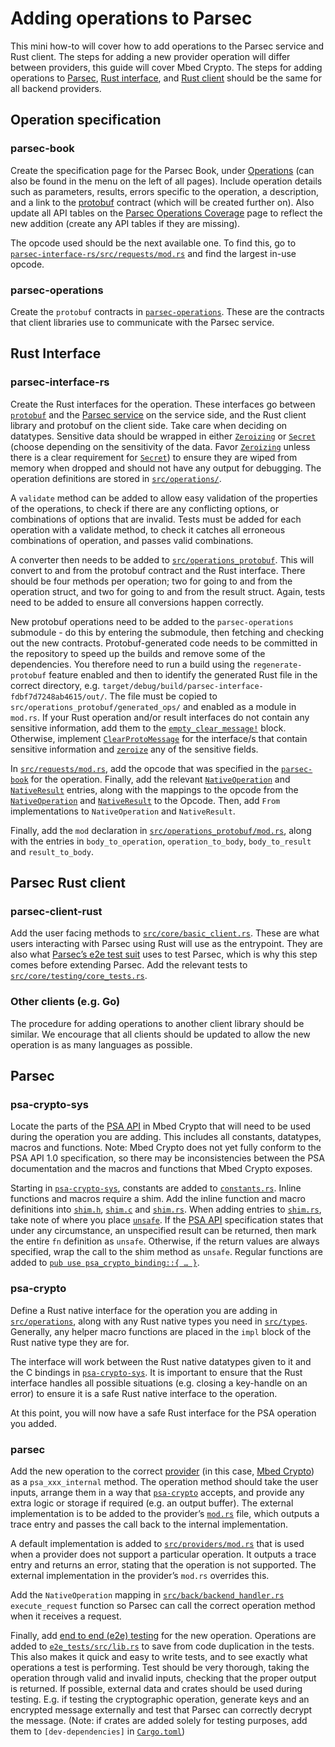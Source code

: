 # Adding operations to Parsec

This mini how-to will cover how to add operations to the Parsec service and Rust client. The steps
for adding a new provider operation will differ between providers, this guide will cover Mbed
Crypto. The steps for adding operations to [Parsec](#parsec), [Rust
interface](#parsec-interface-rs), and [Rust client](#parsec-client-rust) should be the same for all
backend providers.

## Operation specification

### parsec-book

Create the specification page for the Parsec Book, under
[Operations](https://parallaxsecond.github.io/parsec-book/parsec_client/operations/index.html) (can
also be found in the menu on the left of all pages). Include operation details such as parameters,
results, errors specific to the operation, a description, and a link to the
[protobuf](#parsec-operations) contract (which will be created further on). Also update all API
tables on the [Parsec Operations Coverage](../parsec_client/operations/service_api_coverage.md) page
to reflect the new addition (create any API tables if they are missing).

The opcode used should be the next available one. To find this, go to
[`parsec-interface-rs/src/requests/mod.rs`](https://github.com/parallaxsecond/parsec-interface-rs/blob/master/src/requests/mod.rs)
and find the largest in-use opcode.

### parsec-operations

Create the `protobuf` contracts in
[`parsec-operations`](https://github.com/parallaxsecond/parsec-operations/tree/master/protobuf).
These are the contracts that client libraries use to communicate with the Parsec service.

## Rust Interface

### parsec-interface-rs

Create the Rust interfaces for the operation. These interfaces go between
[`protobuf`](#parsec-operations) and the [Parsec service](#parsec) on the service side, and the Rust
client library and protobuf on the client side. Take care when deciding on datatypes. Sensitive data
should be wrapped in either
[`Zeroizing`](https://docs.rs/zeroize/latest/zeroize/struct.Zeroizing.html) or
[`Secret`](https://docs.rs/secrecy/latest/secrecy/struct.Secret.html) (choose depending on the
sensitivity of the data. Favor
[`Zeroizing`](https://docs.rs/zeroize/latest/zeroize/struct.Zeroizing.html) unless there is a clear
requirement for [`Secret`](https://docs.rs/secrecy/latest/secrecy/struct.Secret.html)) to ensure
they are wiped from memory when dropped and should not have any output for debugging. The operation
definitions are stored in
[`src/operations/`](https://github.com/parallaxsecond/parsec-interface-rs/tree/master/src/operations).

A `validate` method can be added to allow easy validation of the properties of the operations, to
check if there are any conflicting options, or combinations of options that are invalid. Tests must
be added for each operation with a validate method, to check it catches all erroneous combinations
of operation, and passes valid combinations.

A converter then needs to be added to
[`src/operations_protobuf`](https://github.com/parallaxsecond/parsec-interface-rs/tree/master/src/operations_protobuf).
This will convert to and from the protobuf contract and the Rust interface. There should be four
methods per operation; two for going to and from the operation struct, and two for going to and from
the result struct. Again, tests need to be added to ensure all conversions happen correctly.

New protobuf operations need to be added to the `parsec-operations` submodule - do this by entering
the submodule, then fetching and checking out the new contracts. Protobuf-generated code needs to be
committed in the repository to speed up the builds and remove some of the dependencies. You
therefore need to run a build using the `regenerate-protobuf` feature enabled and then to identify
the generated Rust file in the correct directory, e.g.
`target/debug/build/parsec-interface-fdbf7d7248ab4615/out/`. The file must be copied to
`src/operations_protobuf/generated_ops/` and enabled as a module in `mod.rs`. If your Rust operation
and/or result interfaces do not contain any sensitive information, add them to the
[`empty_clear_message!`](https://github.com/parallaxsecond/parsec-interface-rs/blob/f924c0f45695ebd88e34537934c579be8909cced/src/operations_protobuf/generated_ops.rs#L129)
block. Otherwise, implement
[`ClearProtoMessage`](https://github.com/parallaxsecond/parsec-interface-rs/blob/f924c0f45695ebd88e34537934c579be8909cced/src/operations_protobuf/generated_ops.rs#L116)
for the interface/s that contain sensitive information and
[`zeroize`](https://github.com/parallaxsecond/parsec-interface-rs/blob/f924c0f45695ebd88e34537934c579be8909cced/src/operations_protobuf/generated_ops.rs#L146)
any of the sensitive fields.

In
[`src/requests/mod.rs`](https://github.com/parallaxsecond/parsec-interface-rs/blob/master/src/requests/mod.rs),
add the opcode that was specified in the [`parsec-book`](#parsec-book) for the operation. Finally,
add the relevant
[`NativeOperation`](https://github.com/parallaxsecond/parsec-interface-rs/blob/f924c0f45695ebd88e34537934c579be8909cced/src/operations/mod.rs#L32)
and
[`NativeResult`](https://github.com/parallaxsecond/parsec-interface-rs/blob/f924c0f45695ebd88e34537934c579be8909cced/src/operations/mod.rs#L79)
entries, along with the mappings to the opcode from the
[`NativeOperation`](https://github.com/parallaxsecond/parsec-interface-rs/blob/f924c0f45695ebd88e34537934c579be8909cced/src/operations/mod.rs#L59)
and
[`NativeResult`](https://github.com/parallaxsecond/parsec-interface-rs/blob/f924c0f45695ebd88e34537934c579be8909cced/src/operations/mod.rs#L106)
to the Opcode. Then, add `From` implementations to `NativeOperation` and `NativeResult`.

Finally, add the `mod` declaration in
[`src/operations_protobuf/mod.rs`](https://github.com/parallaxsecond/parsec-interface-rs/blob/master/src/operations_protobuf/mod.rs),
along with the entries in `body_to_operation`, `operation_to_body`, `body_to_result` and
`result_to_body`.

## Parsec Rust client

### parsec-client-rust

Add the user facing methods to
[`src/core/basic_client.rs`](https://github.com/parallaxsecond/parsec-client-rust/blob/master/src/core/basic_client.rs).
These are what users interacting with Parsec using Rust will use as the entrypoint. They are also
what [Parsec’s e2e test
suit](https://github.com/parallaxsecond/parsec/blob/master/e2e_tests/src/lib.rs) uses to test
Parsec, which is why this step comes before extending Parsec. Add the relevant tests to
[`src/core/testing/core_tests.rs`](https://github.com/parallaxsecond/parsec-client-rust/blob/master/src/core/testing/core_tests.rs).

### Other clients (e.g. Go)

The procedure for adding operations to another client library should be similar. We encourage that
all clients should be updated to allow the new operation is as many languages as possible.

## Parsec

### psa-crypto-sys

Locate the parts of the [PSA API](https://armmbed.github.io/mbed-crypto/html/index.html) in Mbed
Crypto that will need to be used during the operation you are adding. This includes all constants,
datatypes, macros and functions. Note: Mbed Crypto does not yet fully conform to the PSA API 1.0
specification, so there may be inconsistencies between the PSA documentation and the macros and
functions that Mbed Crypto exposes.

Starting in
[`psa-crypto-sys`](https://github.com/parallaxsecond/rust-psa-crypto/tree/master/psa-crypto-sys),
constants are added to
[`constants.rs`](https://github.com/parallaxsecond/rust-psa-crypto/blob/master/psa-crypto-sys/src/constants.rs).
Inline functions and macros require a shim. Add the inline function and macro definitions into
[`shim.h`](https://github.com/parallaxsecond/rust-psa-crypto/blob/master/psa-crypto-sys/src/c/shim.h),
[`shim.c`](https://github.com/parallaxsecond/rust-psa-crypto/blob/master/psa-crypto-sys/src/c/shim.c)
and
[`shim.rs`](https://github.com/parallaxsecond/rust-psa-crypto/blob/master/psa-crypto-sys/src/shim.rs).
When adding entries to
[`shim.rs`](https://github.com/parallaxsecond/rust-psa-crypto/blob/master/psa-crypto-sys/src/shim.rs),
take note of where you place
[`unsafe`](https://doc.rust-lang.org/book/ch19-01-unsafe-rust.html#using-extern-functions-to-call-external-code).
If the [PSA API](https://armmbed.github.io/mbed-crypto/html/index.html) specification states that
under any circumstance, an unspecified result can be returned, then mark the entire `fn` definition
as `unsafe`. Otherwise, if the return values are always specified, wrap the call to the shim method
as `unsafe`. Regular functions are added to [`pub use psa_crypto_binding::{ …
}`](https://github.com/parallaxsecond/rust-psa-crypto/blob/master/psa-crypto-sys/src/lib.rs).

### psa-crypto

Define a Rust native interface for the operation you are adding in
[`src/operations`](https://github.com/parallaxsecond/rust-psa-crypto/tree/master/psa-crypto/src/operations),
along with any Rust native types you need in
[`src/types`](https://github.com/parallaxsecond/rust-psa-crypto/tree/master/psa-crypto/src/types).
Generally, any helper macro functions are placed in the `impl` block of the Rust native type they
are for.

The interface will work between the Rust native datatypes given to it and the C bindings in
[`psa-crypto-sys`](#psa-crypto-sys). It is important to ensure that the Rust interface handles all
possible situations (e.g. closing a key-handle on an error) to ensure it is a safe Rust native
interface to the operation.

At this point, you will now have a safe Rust interface for the PSA operation you added.

### parsec

Add the new operation to the correct
[provider](https://github.com/parallaxsecond/parsec/tree/master/src/providers) (in this case, [Mbed
Crypto](https://github.com/parallaxsecond/parsec/tree/master/src/providers/mbed_crypto)) as a
`psa_xxx_internal` method. The operation method should take the user inputs, arrange them in a way
that [`psa-crypto`](#psa-crypto) accepts, and provide any extra logic or storage if required (e.g.
an output buffer). The external implementation is to be added to the provider’s
[`mod.rs`](https://github.com/parallaxsecond/parsec/blob/master/src/providers/mbed_crypto/mod.rs)
file, which outputs a trace entry and passes the call back to the internal implementation.

A default implementation is added to
[`src/providers/mod.rs`](https://github.com/parallaxsecond/parsec/blob/master/src/providers/mod.rs)
that is used when a provider does not support a particular operation. It outputs a trace entry and
returns an error, stating that the operation is not supported. The external implementation in the
provider’s `mod.rs` overrides this.

Add the `NativeOperation` mapping in
[`src/back/backend_handler.rs`](https://github.com/parallaxsecond/parsec/blob/master/src/back/backend_handler.rs)
`execute_request` function so Parsec can call the correct operation method when it receives a
request.

Finally, add [end to end (e2e)
testing](https://github.com/parallaxsecond/parsec/tree/master/e2e_tests/tests/per_provider) for the
new operation. Operations are added to
[`e2e_tests/src/lib.rs`](https://github.com/parallaxsecond/parsec/blob/master/e2e_tests/src/lib.rs)
to save from code duplication in the tests. This also makes it quick and easy to write tests, and to
see exactly what operations a test is performing. Test should be very thorough, taking the operation
through valid and invalid inputs, checking that the proper output is returned. If possible, external
data and crates should be used during testing. E.g. if testing the cryptographic operation, generate
keys and an encrypted message externally and test that Parsec can correctly decrypt the message.
(Note: if crates are added solely for testing purposes, add them to `[dev-dependencies]` in
[`Cargo.toml`](https://github.com/parallaxsecond/parsec/blob/master/e2e_tests/Cargo.toml))
